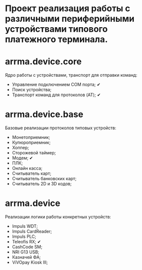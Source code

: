 # Проект реализация работы с различными периферийными устройствами типового платежного терминала.


# arrma.device.core

Ядро работы с устройствами, транспорт для отправки команд:

- Управление подключением COM порта; ✔
- Поиск устройства;
- Транспорт команд для протоколов (AT);  ✔



# arrma.device.base

Базовые реализации протоколов типовых устройств:

- Монетоприемник;
- Купюроприемник;
- Хоппер;
- Сторожевой таймер;
- Модем; ✔
- ПЛК;
- Онлайн касса;
- Считыватель карт;
- Считыватель банковских карт;
- Считыватель 2D и 3D кодов;



# arrma.device

Реализации логики работы конкретных устройств:

- Impuls WDT;
- Impuls CardReader;
- Impuls PLC;
- Teleofis RX; ✔
- CashCode SM;
- NRI G13 USB;
- Казначей ФА;
- ViVOpay Kiosk III;
